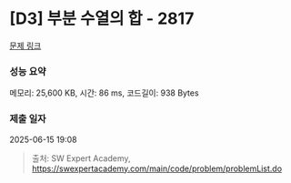 # [D3] 부분 수열의 합 - 2817 

[문제 링크](https://swexpertacademy.com/main/code/problem/problemDetail.do?contestProbId=AV7IzvG6EksDFAXB) 

### 성능 요약

메모리: 25,600 KB, 시간: 86 ms, 코드길이: 938 Bytes

### 제출 일자

2025-06-15 19:08



> 출처: SW Expert Academy, https://swexpertacademy.com/main/code/problem/problemList.do